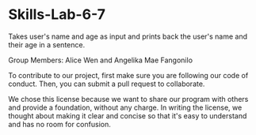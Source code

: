 # Skills-Lab-6-7
Takes user's name and age as input and prints back the user's name and their age in a sentence. 

Group Members:
Alice Wen
and Angelika Mae Fangonilo

To contribute to our project, first make sure you are following our code of conduct. Then, you can submit a pull request to collaborate. 

We chose this license because we want to share our program with others and provide a foundation, without any charge. In writing the license, we thought about making it clear and concise so that it's easy to understand and has no room for confusion. 

